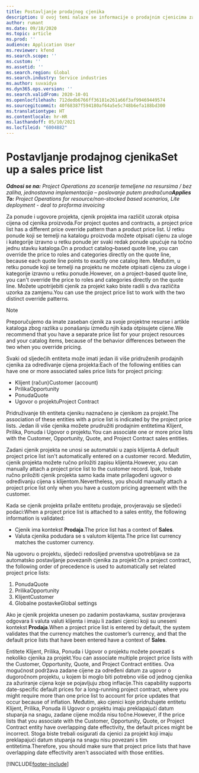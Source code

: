 ```yaml
---
title: Postavljanje prodajnog cjenika
description: U ovoj temi nalaze se informacije o prodajnim cjenicima za određivanje cijena za projekte.
author: rumant
ms.date: 09/18/2020
ms.topic: article
ms.prod: ''
audience: Application User
ms.reviewer: kfend
ms.search.scope: ''
ms.custom: ''
ms.assetid: ''
ms.search.region: Global
ms.search.industry: Service industries
ms.author: suvaidya
ms.dyn365.ops.version: ''
ms.search.validFrom: 2020-10-01
ms.openlocfilehash: 712dedb6766ff36181e261a66f3af99469449574
ms.sourcegitcommit: 40f68387f594180af64a5e5c748b6efa188bd300
ms.translationtype: HT
ms.contentlocale: hr-HR
ms.lasthandoff: 05/10/2021
ms.locfileid: "6004882"
---
```

# <a name="set-up-a-sales-price-list"></a><span data-ttu-id="f426d-103">Postavljanje prodajnog cjenika</span><span class="sxs-lookup"><span data-stu-id="f426d-103">Set up a sales price list</span></span>

<span data-ttu-id="f426d-104">_**Odnosi se na:** Project Operations za scenarije temeljene na resursima / bez zaliha, jednostavna implementacija – poslovanje putem predračuna_</span><span class="sxs-lookup"><span data-stu-id="f426d-104">_**Applies To:** Project Operations for resource/non-stocked based scenarios, Lite deployment - deal to proforma invoicing_</span></span>

<span data-ttu-id="f426d-105">Za ponude i ugovore projekta, cjenik projekta ima različit uzorak otpisa cijena od cjenika proizvoda.</span><span class="sxs-lookup"><span data-stu-id="f426d-105">For project quotes and contracts, a project price list has a different price override pattern than a product price list.</span></span> <span data-ttu-id="f426d-106">U retku ponude koji se temelji na katalogu proizvoda možete otpisati cijenu za uloge i kategorije izravno u retku ponude jer svaki redak ponude upućuje na točno jednu stavku kataloga.</span><span class="sxs-lookup"><span data-stu-id="f426d-106">On a product catalog–based quote line, you can override the price to roles and categories directly on the quote line, because each quote line points to exactly one catalog item.</span></span> <span data-ttu-id="f426d-107">Međutim, u retku ponude koji se temelji na projektu ne možete otpisati cijenu za uloge i kategorije izravno u retku ponude.</span><span class="sxs-lookup"><span data-stu-id="f426d-107">However, on a project-based quote line, you can't override the price to roles and categories directly on the quote line.</span></span> <span data-ttu-id="f426d-108">Možete upotrijebiti cjenik za projekt kako biste radili s dva različita uzorka za zamjenu.</span><span class="sxs-lookup"><span data-stu-id="f426d-108">You can use the project price list to work with the two distinct override patterns.</span></span>

> [!NOTE]
> <span data-ttu-id="f426d-109">Preporučujemo da imate zaseban cjenik za svoje projektne resurse i artikle kataloga zbog razlika u ponašanju između njih kada otpisujete cijene.</span><span class="sxs-lookup"><span data-stu-id="f426d-109">We recommend that you have a separate price list for your project resources and your catalog items, because of the behavior differences between the two when you override pricing.</span></span>

<span data-ttu-id="f426d-110">Svaki od sljedećih entiteta može imati jedan ili više pridruženih prodajnih cjenika za određivanje cijena projekta:</span><span class="sxs-lookup"><span data-stu-id="f426d-110">Each of the following entities can have one or more associated sales price lists for project pricing:</span></span>

- <span data-ttu-id="f426d-111">Klijent (račun)</span><span class="sxs-lookup"><span data-stu-id="f426d-111">Customer (account)</span></span> 
- <span data-ttu-id="f426d-112">Prilika</span><span class="sxs-lookup"><span data-stu-id="f426d-112">Opportunity</span></span> 
- <span data-ttu-id="f426d-113">Ponuda</span><span class="sxs-lookup"><span data-stu-id="f426d-113">Quote</span></span> 
- <span data-ttu-id="f426d-114">Ugovor o projektu</span><span class="sxs-lookup"><span data-stu-id="f426d-114">Project Contract</span></span>

<span data-ttu-id="f426d-115">Pridruživanje tih entiteta cjeniku naznačeno je cjenikom za projekt.</span><span class="sxs-lookup"><span data-stu-id="f426d-115">The association of these entities with a price list is indicated by the project price lists.</span></span> <span data-ttu-id="f426d-116">Jedan ili više cjenika možete prudružiti prodajnim entitetima Klijent, Prilika, Ponuda i Ugovor o projektu.</span><span class="sxs-lookup"><span data-stu-id="f426d-116">You can associate one or more price lists with the Customer, Opportunity, Quote, and Project Contract sales entities.</span></span>

<span data-ttu-id="f426d-117">Zadani cjenik projekta ne unosi se automatski u zapis klijenta.</span><span class="sxs-lookup"><span data-stu-id="f426d-117">A default project price list isn't automatically entered on a customer record.</span></span> <span data-ttu-id="f426d-118">Međutim, cjenik projekta možete ručno priložiti zapisu klijenta.</span><span class="sxs-lookup"><span data-stu-id="f426d-118">However, you can manually attach a project price list to the customer record.</span></span> <span data-ttu-id="f426d-119">Ipak, trebate ručno priložiti cjenik projekta samo kada imate prilagođeni ugovor o određivanju cijena s klijentom.</span><span class="sxs-lookup"><span data-stu-id="f426d-119">Nevertheless, you should manually attach a project price list only when you have a custom pricing agreement with the customer.</span></span> 

<span data-ttu-id="f426d-120">Kada se cjenik projekta prilaže entitetu prodaje, provjeravaju se sljedeći podaci:</span><span class="sxs-lookup"><span data-stu-id="f426d-120">When a project price list is attached to a sales entity, the following information is validated:</span></span>

- <span data-ttu-id="f426d-121">Cjenik ima kontekst **Prodaja**.</span><span class="sxs-lookup"><span data-stu-id="f426d-121">The price list has a context of **Sales**.</span></span> 
- <span data-ttu-id="f426d-122">Valuta cjenika podudara se s valutom klijenta.</span><span class="sxs-lookup"><span data-stu-id="f426d-122">The price list currency matches the customer currency.</span></span> 

<span data-ttu-id="f426d-123">Na ugovoru o projektu, sljedeći redoslijed prvenstva upotrebljava se za automatsko postavljanje povezanih cjenika za projekt:</span><span class="sxs-lookup"><span data-stu-id="f426d-123">On a project contract, the following order of precedence is used to automatically set related project price lists:</span></span>

1. <span data-ttu-id="f426d-124">Ponuda</span><span class="sxs-lookup"><span data-stu-id="f426d-124">Quote</span></span>
2. <span data-ttu-id="f426d-125">Prilika</span><span class="sxs-lookup"><span data-stu-id="f426d-125">Opportunity</span></span>
3. <span data-ttu-id="f426d-126">Klijent</span><span class="sxs-lookup"><span data-stu-id="f426d-126">Customer</span></span> 
4. <span data-ttu-id="f426d-127">Globalne postavke</span><span class="sxs-lookup"><span data-stu-id="f426d-127">Global settings</span></span> 

<span data-ttu-id="f426d-128">Ako je cjenik projekta unesen po zadanim postavkama, sustav provjerava odgovara li valuta valuti klijenta i imaju li zadani cjenici koji su uneseni kontekst **Prodaja**.</span><span class="sxs-lookup"><span data-stu-id="f426d-128">When a project price list is entered by default, the system validates that the currency matches the customer’s currency, and that the default price lists that have been entered have a context of **Sales**.</span></span>

<span data-ttu-id="f426d-129">Entitete Klijent, Prilika, Ponuda i Ugovor o projektu možete povezati s nekoliko cjenika za projekt.</span><span class="sxs-lookup"><span data-stu-id="f426d-129">You can associate multiple project price lists with the Customer, Opportunity, Quote, and Project Contract entities.</span></span> <span data-ttu-id="f426d-130">Ova mogućnost podržava zadane cijene za određeni datum za ugovor o dugoročnom projektu, u kojem bi moglo biti potrebno više od jednog cjenika za ažuriranje cijena koje se pojavljuju zbog inflacije.</span><span class="sxs-lookup"><span data-stu-id="f426d-130">This capability supports date-specific default prices for a long-running project contract, where you might require more than one price list to account for price updates that occur because of inflation.</span></span> <span data-ttu-id="f426d-131">Međutim, ako cjenici koje pridružujete entitetu Klijent, Prilika, Ponuda ili Ugovor o projektu imaju preklapajući datum stupanja na snagu, zadane cijene možda nisu točne.</span><span class="sxs-lookup"><span data-stu-id="f426d-131">However, if the price lists that you associate with the Customer, Opportunity, Quote, or Project Contract entity have overlapping date effectivity, the default prices might be incorrect.</span></span> <span data-ttu-id="f426d-132">Stoga biste trebali osigurati da cjenici za projekt koji imaju preklapajući datum stupanja na snagu nisu povezani s tim entitetima.</span><span class="sxs-lookup"><span data-stu-id="f426d-132">Therefore, you should make sure that project price lists that have overlapping date effectivity aren't associated with those entities.</span></span>


[!INCLUDE[footer-include](../includes/footer-banner.md)]